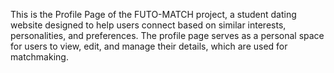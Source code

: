 This is the Profile Page of the FUTO-MATCH project, a student dating website designed to help users connect based on similar interests, personalities, and preferences. The profile page serves as a personal space for users to view, edit, and manage their details, which are used for matchmaking.